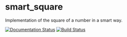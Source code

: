 # smart_square
Implementation of the square of a number in a smart way.

[![Documentation Status](https://readthedocs.org/projects/smart-square/badge/?version=latest)](https://smart-square.readthedocs.io/en/latest/?badge=latest)
[![Build Status](https://travis-ci.com/dodogabrie/smart_square.svg?branch=main)](https://travis-ci.com/dodogabrie/smart_square)

